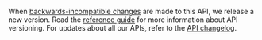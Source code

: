 When [backwards-incompatible changes](/guides/income-tax-mtd-end-to-end-service-guide/documentation/how-to-integrate.html#breaking-changes) are made to this API, we release a new version.
Read the [reference guide](/api-documentation/docs/reference-guide#versioning) for more information about API versioning.
For updates about all our APIs, refer to the [API changelog](https://github.com/hmrc/income-tax-mtd-changelog).
